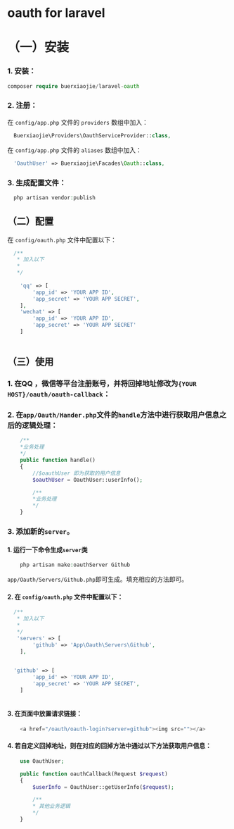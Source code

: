 # oauth for laravel

# （一）安装

### 1. 安装：


```php
composer require buerxiaojie/laravel-oauth
```

### 2. 注册：


在 `config/app.php` 文件的 `providers` 数组中加入：

```php
  Buerxiaojie\Providers\OauthServiceProvider::class,
```


在 `config/app.php` 文件的 `aliases` 数组中加入：

```php
  'OauthUser' => Buerxiaojie\Facades\Oauth::class,
```


### 3. 生成配置文件：


```php
  php artisan vendor:publish
```


## （二）配置

在 `config/oauth.php` 文件中配置以下：

```php
  /**
   * 加入以下
   * 
   */
   
  	'qq' => [
		'app_id' => 'YOUR APP ID',
		'app_secret' => 'YOUR APP SECRET',
	],
	'wechat' => [
		'app_id' => 'YOUR APP ID',
		'app_secret' => 'YOUR APP SECRET'
	]
 
```

## （三）使用


### 1. 在QQ ，微信等平台注册账号，并将回掉地址修改为`{YOUR HOST}/oauth/oauth-callback`：


### 2. 在`app/Oauth/Hander.php`文件的`handle`方法中进行获取用户信息之后的逻辑处理：

```php
	/**
	*业务处理
	*/
	public function handle()
	{
		//$oauthUser 即为获取的用户信息
		$oauthUser = OauthUser::userInfo();

		/**
		*业务处理
		*/
	}

```

### 3. 添加新的`server`。

#### 1. 运行一下命令生成`server`类

```php
	php artisan make:oauthServer Github
```

`app/Oauth/Servers/Github.php`即可生成。填充相应的方法即可。

#### 2. 在 `config/oauth.php` 文件中配置以下：

```php
  /**
   * 加入以下
   * 
   */
   'servers' => [
		'github' => 'App\Oauth\Servers\Github',
	],
   

  'github' => [
		'app_id' => 'YOUR APP ID',
		'app_secret' => 'YOUR APP SECRET',
	]
 
```

#### 3. 在页面中放置请求链接：

```php
	<a href="/oauth/oauth-login?server=github"><img src=""></a>
```

#### 4. 若自定义回掉地址，则在对应的回掉方法中通过以下方法获取用户信息：
```php
	use OauthUser;

	public function oauthCallback(Request $request)
	{
		$userInfo = OauthUser::getUserInfo($request);

		/**
		* 其他业务逻辑
		*/
	}
```